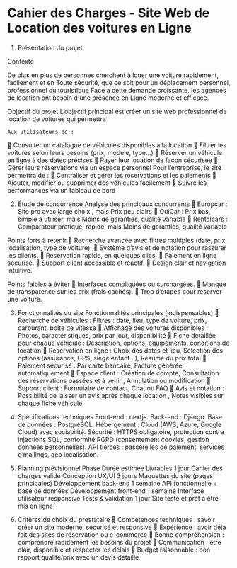 Cahier des Charges - Site Web de Location des voitures en Ligne
======================

1. Présentation du projet

Contexte

De plus en plus de personnes cherchent à louer une voiture rapidement, facilement et en
Toute sécurité, que ce soit pour un déplacement personnel, professionnel ou touristique
Face à cette demande croissante, les agences de location ont besoin d'une présence en
Ligne moderne et efficace.

Objectif du projet
L’objectif principal est créer un site web professionnel de location de voitures qui permettra

    Aux utilisateurs de :
 Consulter un catalogue de véhicules disponibles à la location
 Filtrer les voitures selon leurs besoins (prix, modèle, type…)
 Réserver un véhicule en ligne à des dates précises
 Payer leur location de façon sécurisée
 Gérer leurs réservations via un espace personnel
   Pour l’entreprise, le site permettra de :
 Centraliser et gérer les réservations et les paiements
 Ajouter, modifier ou supprimer des véhicules facilement
 Suivre les performances via un tableau de bord

2. Étude de concurrence
Analyse des principaux concurrents
 Europcar : Site pro avec large choix , mais Prix peu clairs
 OuiCar : Prix bas, simple à utiliser, mais Moins de garanties, qualité variable
 Rentalcars : Comparateur pratique, rapide, mais Moins de garanties, qualité variable

Points forts à retenir
 Recherche avancée avec filtres multiples (date, prix, localisation, type de voiture).
 Système d’avis et de notation pour rassurer les clients.
 Réservation rapide, en quelques clics.
 Paiement en ligne sécurisé.
 Support client accessible et réactif.
 Design clair et navigation intuitive.

Points faibles à éviter
 Interfaces compliquées ou surchargées.
 Manque de transparence sur les prix (frais cachés).
 Trop d’étapes pour réserver une voiture.

3. Fonctionnalités du site
Fonctionnalités principales (indispensables)
 Recherche de véhicules : Filtres : date, lieu, type de voiture, prix, carburant, boîte de vitesse
 Affichage des voitures disponibles : Photos, caractéristiques, prix par jour, disponibilité
 Fiche détaillée pour chaque véhicule : Description, options, équipements, conditions de location
 Réservation en ligne : Choix des dates et lieu, Sélection des options (assurance, GPS, siège enfant…), Résumé du prix total
 Paiement sécurisé : Par carte bancaire, Facture générée automatiquement
 Espace client : Création de compte, Consultation des réservations passées et à venir , Annulation ou modification
 Support client : Formulaire de contact, Chat ou FAQ
 Avis et notation : Possibilité de laisser un avis après chaque location , Notes visibles sur chaque fiche véhicule

4. Spécifications techniques
Front-end : nextjs.
Back-end : Django.
Base de données : PostgreSQL.
Hébergement : Cloud (AWS, Azure, Google Cloud) avec sociabilité.
Sécurité : HTTPS obligatoire, protection contre injections SQL, conformité RGPD (consentement cookies, gestion données personnelles).
API tierces : passerelles de paiement, services d’mailings, géo localisation.

5. Planning prévisionnel
Phase	Durée estimée	Livrables
1 jour	Cahier des charges validé
Conception UX/UI	3 jours	Maquettes du site (pages principales)
Développement back-end	1 semaine	API fonctionnelle + base de données
Développement front-end	1 semaine	Interface utilisateur responsive
Tests & validation	1 jour	Site testé et prêt à être mis en ligne

6. Critères de choix du prestataire
 Compétences techniques : savoir créer un site moderne, sécurisé et responsive
 Expérience : avoir déjà fait des sites de réservation ou e-commerce
 Bonne compréhension : comprendre rapidement les besoins du projet
 Communication : être clair, disponible et respecter les délais
 Budget raisonnable : bon rapport qualité/prix avec un devis détaillé
